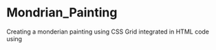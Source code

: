 # Mondrian_Painting
Creating a monderian painting using CSS Grid integrated in HTML code using <style> tag
